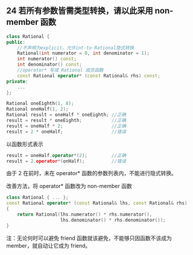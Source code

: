 ## 24 若所有参数皆需类型转换，请以此采用 non-member 函数
```cpp
class Rational {
public:
	//不声明为explicit，允许int-to-Rational隐式转换
	Rational(int numerator = 0, int denominator = 1); 
	int numerator() const;
	int denominator() const;
	//operator* 写成 Rational 成员函数
	const Rational operator* (const Rational& rhs) const;
private:
	...
};

Rational oneEighth(1, 8);
Rational oneHalf(1, 2);
Rational result = oneHalf * oneEighth; //正确
result = result * oneEighth;           //正确
result = oneHalf * 2;                  //正确
result = 2 * oneHalf;                  //错误
```
以函数形式表示
```cpp
result = oneHalf.operator*(2);         //正确
result = 2.operator*(onHalf);          //错误
```
由于 2 在前时，未在 operator* 函数的参数列表内，不能进行隐式转换。

改善方法，将 operator* 函数改为 non-member 函数
```cpp
class Rational { ... };
const Rational operator* (const Rational& lhs, const Rational& rhs)
{
	return Rational(lhs.numerator() * rhs.numerator(),
					lhs.denominator() * rhs.denominator());
}
```
注：无论何时可以避免 friend 函数就该避免，不能够只因函数不该成为 member，就自动让它成为 friend。
